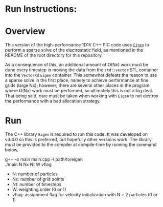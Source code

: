 # Run Instructions:
# Overview
This version of the high-performance 1D1V C++ PIC code uses [`Eigen`](https://eigen.tuxfamily.org/index.php?title=Main_Page) to perform a sparse solve of the electrostatic field, as mentioned in the README of the root directory for this repository. 

As a consequence of this, an additional amount of O(Nx) work must be done every timestep in moving the data from the `std::vector` STL container into the `VectorXd` `Eigen` container. This somewhat defeats the reason to use a sparse solve in the first place, namely to achieve performance at fine grids (large Nx); however, there are several other places in the program where O(Nx) work must be performed, so ultimately this is not a big deal. That being said, care must be taken when working with `Eigen` to not destroy the performance with a bad allocation strategy.   

# Run
The C++ library `Eigen` is required to run this code. It was developed on v3.4.0 so this is preferred, but hopefully other versions work. 
The library must be provided to the compiler at compile-time by running the command below,

g++ -o main main.cpp -I path/to/eigen  
./main N Nx Nt W vflag

- N: number of particles
- Nx: number of grid points 
- Nt: number of timesteps
- W: weighting order (0 or 1)
- vflag: assignment flag for velocity initialization with N = 2 particles (0 or 1)

